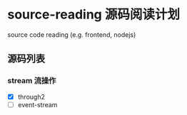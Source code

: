 # source-reading 源码阅读计划
source code reading (e.g. frontend, nodejs)
## 源码列表
### stream 流操作
- [x] through2
- [ ] event-stream
